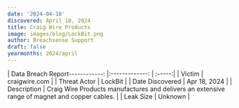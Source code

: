 ```yaml
---
date: '2024-04-18'
discovered: April 18, 2024
title: Craig Wire Products
image: images/blog/LockBit.png
author: Breachsense Support
draft: false
yearmonths: 2024/april
---
```


| Data Breach Report------------:     |:-------------:    | :-----:|
| Victim      | craigwire.com      | 
| Threat Actor      | LockBit      | 
| Date Discovered      | Apr 18, 2024      | 
| Description      | Craig Wire Products manufactures and delivers an extensive range of magnet and copper cables.      | 
| Leak Size      | Unknown      | 


